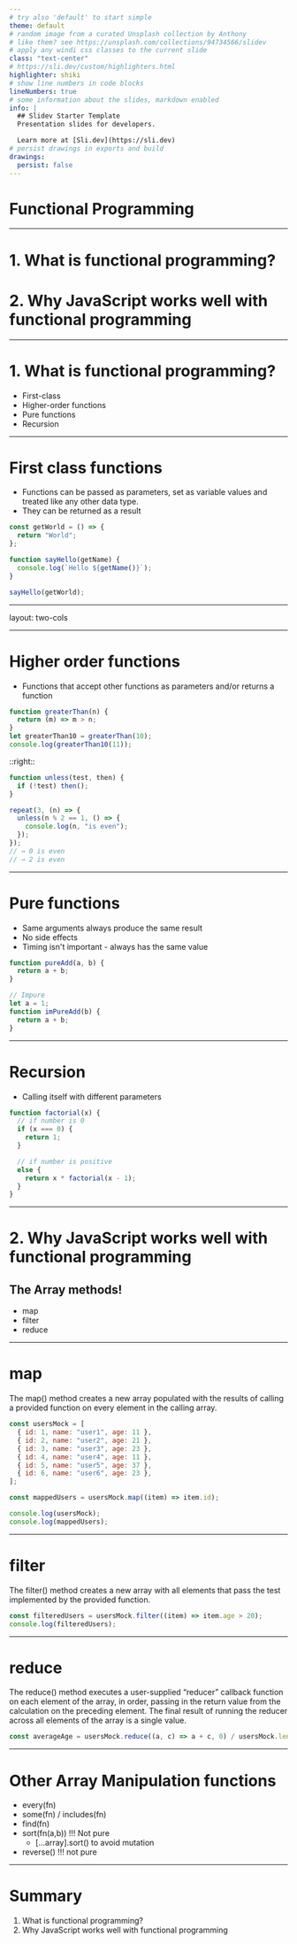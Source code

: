 ```yaml
---
# try also 'default' to start simple
theme: default
# random image from a curated Unsplash collection by Anthony
# like them? see https://unsplash.com/collections/94734566/slidev
# apply any windi css classes to the current slide
class: "text-center"
# https://sli.dev/custom/highlighters.html
highlighter: shiki
# show line numbers in code blocks
lineNumbers: true
# some information about the slides, markdown enabled
info: |
  ## Slidev Starter Template
  Presentation slides for developers.

  Learn more at [Sli.dev](https://sli.dev)
# persist drawings in exports and build
drawings:
  persist: false
---
```


# Functional Programming

---

# 1. What is functional programming?

# 2. Why JavaScript works well with functional programming

---

# 1. What is functional programming?

- First-class
- Higher-order functions
- Pure functions
- Recursion

---

# First class functions

- Functions can be passed as parameters, set as variable values and treated like any other data type.
- They can be returned as a result

```js
const getWorld = () => {
  return "World";
};

function sayHello(getName) {
  console.log(`Hello ${getName()}`);
}

sayHello(getWorld);
```

---

layout: two-cols

---

# Higher order functions

- Functions that accept other functions as parameters and/or returns a function

<v-click>

```js
function greaterThan(n) {
  return (m) => m > n;
}
let greaterThan10 = greaterThan(10);
console.log(greaterThan10(11));
```

</v-click>

::right::

<v-click>

```js
function unless(test, then) {
  if (!test) then();
}

repeat(3, (n) => {
  unless(n % 2 == 1, () => {
    console.log(n, "is even");
  });
});
// → 0 is even
// → 2 is even
```

</v-click>

---

# Pure functions

- Same arguments always produce the same result
- No side effects
- Timing isn't important - always has the same value

```js
function pureAdd(a, b) {
  return a + b;
}

// Impure
let a = 1;
function imPureAdd(b) {
  return a + b;
}
```

---

# Recursion

- Calling itself with different parameters

```js
function factorial(x) {
  // if number is 0
  if (x === 0) {
    return 1;
  }

  // if number is positive
  else {
    return x * factorial(x - 1);
  }
}
```

---

# 2. Why JavaScript works well with functional programming

## The Array methods!

- map
- filter
- reduce

---

# map

The map() method creates a new array populated with the results of calling a provided function on every element in the calling array.

```js
const usersMock = [
  { id: 1, name: "user1", age: 11 },
  { id: 2, name: "user2", age: 21 },
  { id: 3, name: "user3", age: 23 },
  { id: 4, name: "user4", age: 11 },
  { id: 5, name: "user5", age: 37 },
  { id: 6, name: "user6", age: 23 },
];

const mappedUsers = usersMock.map((item) => item.id);

console.log(usersMock);
console.log(mappedUsers);
```

---

# filter

The filter() method creates a new array with all elements that pass the test implemented by the provided function.

```js
const filteredUsers = usersMock.filter((item) => item.age > 20);
console.log(filteredUsers);
```

---

# reduce

The reduce() method executes a user-supplied “reducer” callback function on each element of the array, in order, passing in the return value from the calculation on the preceding element. The final result of running the reducer across all elements of the array is a single value.

```js
const averageAge = usersMock.reduce((a, c) => a + c, 0) / usersMock.length;
```

---

# Other Array Manipulation functions

- every(fn)
- some(fn) / includes(fn)
- find(fn)
- sort(fn(a,b)) !!! Not pure
  - [...array].sort() to avoid mutation
- reverse() !!! not pure

---

# Summary

1. What is functional programming?
2. Why JavaScript works well with functional programming
